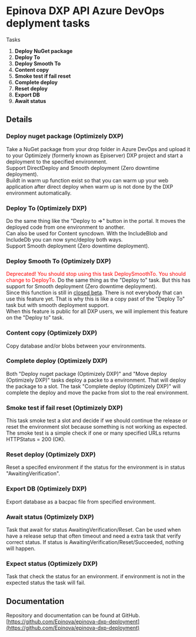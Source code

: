 # Epinova DXP API Azure DevOps deplyment tasks

Tasks

1. **Deploy NuGet package**
1. **Deploy To**
1. **Deploy Smooth To**
1. **Content copy**
1. **Smoke test if fail reset**
1. **Complete deploy**
1. **Reset deploy**
1. **Export DB**
1. **Await status**

## Details

### Deploy nuget package (Optimizely DXP) ###  
Take a NuGet package from your drop folder in Azure DevOps and upload it to your Optimizely (formerly known as Episerver) DXP project and start a deployment to the specified environment.  
Support DirectDeploy and Smooth deployment (Zero downtime deployment).     
Buildt in warm up function exist so that you can warm up your web application after direct deploy when warm up is not done by the DXP environment automatically.
  
### Deploy To (Optimizely DXP) ###
Do the same thing like the "Deploy to =>" button in the portal. It moves the deployed code from one environment to another.  
Can also be used for Content syncdown. With the IncludeBlob and IncludeDb you can now sync/deploy both ways.  
Support Smooth deployment (Zero downtime deployment).  

### Deploy Smooth To (Optimizely DXP) ###
<span style="color:red">Deprecated! You should stop using this task DeploySmoothTo. You should change to DeployTo.</span>
Do the same thing as the "Deploy to" task. But this has support for Smooth deployment (Zero downtime deployment).  
Since this function is still in [closed beta](https://world.optimizely.com/service-and-product-lifecycles/#CloudServicesLifecycle). There is not everybody that can use this feature yet. That is why this is like a copy past of the "Deploy To" task but with smooth deployment support.  
When this feature is public for all DXP users, we will implement this feature on the "Deploy to" task.  

### Content copy (Optimizely DXP) ###
Copy database and/or blobs between your environments.

### Complete deploy (Optimizely DXP) ###
Both "Deploy nuget package (Optimizely DXP)" and "Move deploy (Optimizely DXP)" tasks deploy a packe to a environment. That will deploy the package to a slot. The task "Complete deploy (Optimizely DXP)" will complete the deploy and move the packe from slot to the real environment.  

### Smoke test if fail reset (Optimizely DXP) ###
This task smoke test a slot and decide if we should continue the release or reset the environment slot because something is not working as expected. The smoke test is a simple check if one or many specified URLs returns HTTPStatus = 200 (OK).  

### Reset deploy (Optimizely DXP) ###
Reset a specifed environment if the status for the environment is in status "AwaitingVerification".  

### Export DB (Optimizely DXP) ###
Export database as a bacpac file from specified environment.  

### Await status (Optimizely DXP) ###
Task that await for status AwaitingVerification/Reset. Can be used when have a release setup that often timeout and need a extra task that verify correct status. If status is AwaitingVerification/Reset/Succeeded, nothing will happen.  

### Expect status (Optimizely DXP) ###
Task that check the status for an environment. if environment is not in the expected status the task will fail.  

## Documentation
Repository and documentation can be found at GitHub.
[https://github.com/Epinova/epinova-dxp-deployment](https://github.com/Epinova/epinova-dxp-deployment)